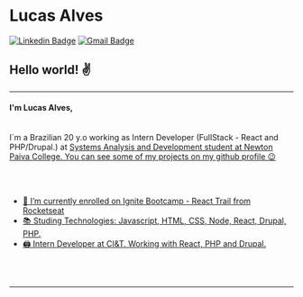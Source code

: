 # Lucas Alves
[![Linkedin Badge](https://img.shields.io/badge/-Lucas_Alves-blue?style=flat-square&logo=Linkedin&logoColor=white&link=https://www.linkedin.com/in/lucas-alves-181182164/)](https://www.linkedin.com/in/lucas-alves-181182164//)
[![Gmail Badge](https://img.shields.io/badge/-lucashas27@gmail.com-c14438?style=flat-square&logo=Gmail&logoColor=white&link=mailto:lucashas27@gmail.com)](mailto:lucashas27@gmail.com)


## Hello world! ✌️

<hr>

#### I'm Lucas Alves, 

<br>
I´m a Brazilian 20 y.o working as Intern Developer (FullStack - React and PHP/Drupal.) at <a href="http://us.ciandt.com/" CI&T.> Systems Analysis and Development student at Newton Paiva College. You can see some of my projects on my github profile 😉


<br><br>


- 🚀 I’m currently enrolled on Ignite Bootcamp - React Trail from Rocketseat 
- 📚 Studing Technologies: Javascript, HTML, CSS, Node, React, Drupal, PHP.
- 🖨 Intern Developer at CI&T. Working with React, PHP and Drupal.

<br><br>
<hr>
